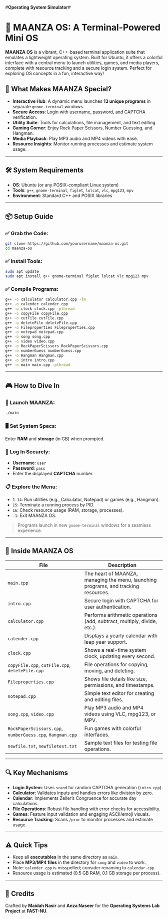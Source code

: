#**Operating System Simulator**#
# 🚀 **MAANZA OS: A Terminal-Powered Mini OS**

**MAANZA OS** is a vibrant, C++-based terminal application suite that emulates a lightweight operating system. Built for Ubuntu, it offers a colorful interface with a central menu to launch utilities, games, and media players, complete with resource tracking and a secure login system. Perfect for exploring OS concepts in a fun, interactive way!


## 🌟 **What Makes MAANZA Special?**

* **Interactive Hub**: A dynamic menu launches **13 unique programs** in separate `gnome-terminal` windows.
* **Secure Access**: Login with username, password, and CAPTCHA verification.
* **Utility Suite**: Tools for calculations, file management, and text editing.
* **Gaming Corner**: Enjoy Rock Paper Scissors, Number Guessing, and Hangman.
* **Media Playback**: Play MP3 audio and MP4 videos with ease.
* **Resource Insights**: Monitor running processes and estimate system usage.

---

## 🛠️ **System Requirements**

* **OS**: Ubuntu (or any POSIX-compliant Linux system)
* **Tools**: `g++`, `gnome-terminal`, `figlet`, `lolcat`, `vlc`, `mpg123`, `mpv`
* **Environment**: Standard C++ and POSIX libraries

---

## 📦 **Setup Guide**

### ✅ **Grab the Code:**

```bash
git clone https://github.com/yourusername/maanza-os.git
cd maanza-os
```

### ✅ **Install Tools:**

```bash
sudo apt update
sudo apt install g++ gnome-terminal figlet lolcat vlc mpg123 mpv
```

### ✅ **Compile Programs:**

```bash
g++ -o calculator calculator.cpp -lm
g++ -o calender calender.cpp
g++ -o clock clock.cpp -pthread
g++ -o copyFile copyFile.cpp
g++ -o cutFile cutFile.cpp
g++ -o deleteFile deleteFile.cpp
g++ -o Fileproperties Fileproperties.cpp
g++ -o notepad notepad.cpp
g++ -o song song.cpp
g++ -o video video.cpp
g++ -o RockPaperScissors RockPaperScissors.cpp
g++ -o numberGuess numberGuess.cpp
g++ -o Hangman Hangman.cpp
g++ -o intro intro.cpp
g++ -o main main.cpp -pthread
```

---

## 🎮 **How to Dive In**

### 🚀 **Launch MAANZA:**

```bash
./main
```

### 🖥️ **Set System Specs:**

Enter **RAM** and **storage** (in GB) when prompted.

### 🔐 **Log In Securely:**

* **Username**: `user`
* **Password**: `pass`
* Enter the displayed **CAPTCHA** number.

### 📋 **Explore the Menu:**

* `1-14`: Run utilities (e.g., Calculator, Notepad) or games (e.g., Hangman).
* `15`: Terminate a running process by PID.
* `16`: Check resource usage (RAM, storage, processes).
* `-1`: Exit MAANZA OS.

> Programs launch in new `gnome-terminal` windows for a seamless experience.

---

## 📂 **Inside MAANZA OS**

| File                                                      | Description                                                                         |
| --------------------------------------------------------- | ----------------------------------------------------------------------------------- |
| `main.cpp`                                                | The heart of MAANZA, managing the menu, launching programs, and tracking resources. |
| `intro.cpp`                                               | Secure login with CAPTCHA for user authentication.                                  |
| `calculator.cpp`                                          | Performs arithmetic operations (add, subtract, multiply, divide, etc.).             |
| `calender.cpp`                                            | Displays a yearly calendar with leap year support.                                  |
| `clock.cpp`                                               | Shows a real-time system clock, updating every second.                              |
| `copyFile.cpp`, `cutFile.cpp`, `deleteFile.cpp`           | File operations for copying, moving, and deleting.                                  |
| `Fileproperties.cpp`                                      | Shows file details like size, permissions, and timestamps.                          |
| `notepad.cpp`                                             | Simple text editor for creating and editing files.                                  |
| `song.cpp`, `video.cpp`                                   | Play MP3 audio and MP4 videos using VLC, mpg123, or MPV.                            |
| `RockPaperScissors.cpp`, `numberGuess.cpp`, `Hangman.cpp` | Fun games with colorful interfaces.                                                 |
| `newfile.txt`, `newfiletest.txt`                          | Sample text files for testing file operations.                                      |

---

## 🔍 **Key Mechanisms**

* **Login System**: Uses `srand` for random CAPTCHA generation (`intro.cpp`).
* **Calculator**: Validates inputs and handles errors like division by zero.
* **Calendar**: Implements Zeller’s Congruence for accurate day calculations.
* **File Operations**: Robust file handling with error checks for accessibility.
* **Games**: Feature input validation and engaging ASCII/emoji visuals.
* **Resource Tracking**: Scans `/proc` to monitor processes and estimate usage.

---

## ⚠️ **Quick Tips**

* Keep all **executables** in the same directory as `main`.
* Place **MP3/MP4 files** in the directory for `song` and `video` to work.
* Note: `calender.cpp` is misspelled; consider renaming to `calendar.cpp`.
* Resource usage is estimated (0.5 GB RAM, 0.1 GB storage per process).

---

## 🙌 **Credits**

Crafted by **Maidah Nasir** and **Anza Naseer**
for the **Operating Systems Lab Project** at **FAST-NU**.
